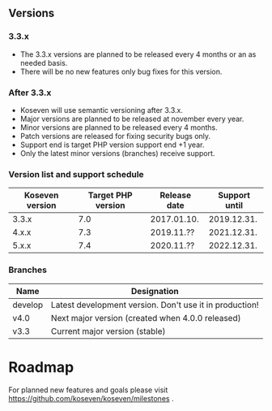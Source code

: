 ## Versions

### 3.3.x
- The 3.3.x versions are planned to be released every 4 months or an as needed basis.
- There will be no new features only bug fixes for this version.

### After 3.3.x
- Koseven will use semantic versioning after 3.3.x.
- Major versions are planned to be released at november every year.
- Minor versions are planned to be released every 4 months.
- Patch versions are released for fixing security bugs only.
- Support end is target PHP version support end +1 year.
- Only the latest minor versions (branches) receive support.

### Version list and support schedule

| Koseven version | Target PHP version | Release date | Support until |
| --------------- | ------------------ | ------------ | ------------- |
| 3.3.x           | 7.0                | 2017.01.10.  | 2019.12.31.   |
| 4.x.x           | 7.3                | 2019.11.??   | 2021.12.31.   |
| 5.x.x           | 7.4                | 2020.11.??   | 2022.12.31.   |

### Branches

| Name    | Designation                                             |
| --------| ------------------------------------------------------- |
| develop | Latest development version. Don't use it in production! |
| v4.0    | Next major version (created when 4.0.0 released)        |
| v3.3    | Current major version (stable)                          |

# Roadmap

For planned new features and goals please visit https://github.com/koseven/koseven/milestones .
